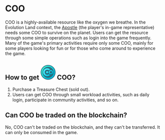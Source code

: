 # COO

COO is a highly-available resource like the oxygen we breathe. In the Evolution Land context, the [Apostle](https://github.com/evolutionlandorg/docs/tree/90295b4a91e285927629c8e3010a8f46ad7b22da/getting-started/game-entities/apostle.md) \(the player's in-game representative\) needs some COO to survive on the planet. Users can get the resource through some simple operations such as login into the game frequently. Many of the game's primary activities require only some COO, mainly for some players looking for fun or for those who come around to experience the game.

## **How to get ![RING](../../.gitbook/assets/cooIcon.png) COO?**

1. Purchase a Treasure Chest \(sold out\).
2. Users can get COO through small workload activities, such as daily login, participate in community activities, and so on.

## **Can COO be traded on the blockchain?**

No, COO can't be traded on the blockchain, and they can't be transferred. It can only be consumed in the game.

